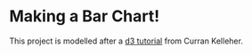 # Making a Bar Chart!

This project is modelled after a [d3 tutorial](https://www.youtube.com/watch?v=NlBt-7PuaLk) from Curran Kelleher.
